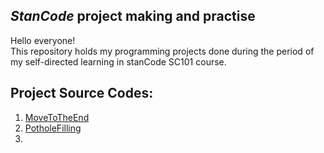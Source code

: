 ## *StanCode* project making and practise 
 Hello everyone!\
 This repository holds my programming projects done during the period of my self-directed learning in stanCode SC101 course.


## Project Source Codes: 
1. [MoveToTheEnd](https://github.com/Mario-Chen-2007/Python-/blob/main/SC001_lecture01/MoveToTheEnd.py)
2. [PotholeFilling](https://github.com/Mario-Chen-2007/Python-/blob/main/SC001_lecture01/PotholeFilling.py)
3. 

